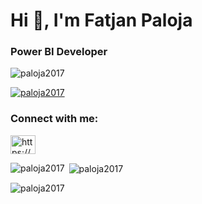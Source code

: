 
# Hi 👋, I'm Fatjan Paloja</h1>
<h3 align="left">Power BI Developer</h3>

<p align="left"> <img src="https://komarev.com/ghpvc/?username=paloja2017&label=Profile%20views&color=0e75b6&style=flat" alt="paloja2017" /> </p>

<p align="left"> <a href="https://github.com/ryo-ma/github-profile-trophy"><img src="https://github-profile-trophy.vercel.app/?username=paloja2017" alt="paloja2017" /></a> </p>

<h3 align="left">Connect with me:</h3>
<p align="left">
<a href="https://linkedin.com/in/fatjan-paloja/" target="blank"><img align="center" src="https://raw.githubusercontent.com/rahuldkjain/github-profile-readme-generator/master/src/images/icons/Social/linked-in-alt.svg" alt="https://www.linkedin.com/in/fatjan-paloja/" height="30" width="40" /></a>
</p>
<p><img align="left" src="https://github-readme-stats.vercel.app/api/top-langs?username=paloja2017&show_icons=true&locale=en&layout=compact" alt="paloja2017" /></p>

<p>&nbsp;<img align="center" src="https://github-readme-stats.vercel.app/api?username=paloja2017&show_icons=true&locale=en" alt="paloja2017" /></p>

<p><img align="center" src="https://github-readme-streak-stats.herokuapp.com/?user=paloja2017&" alt="paloja2017" /></p>
